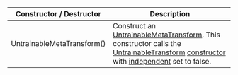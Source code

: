 Constructor / Destructor | Description
--- | ---
UntrainableMetaTransform() | Construct an [UntrainableMetaTransform](untrainablemetatransform.md). This constructor calls the [UntrainableTransform](../untrainabletransform/untrainabletransform.md) [constructor](../untrainabletransform/constructors.md) with [independent](../transform/members.md#independent) set to false.